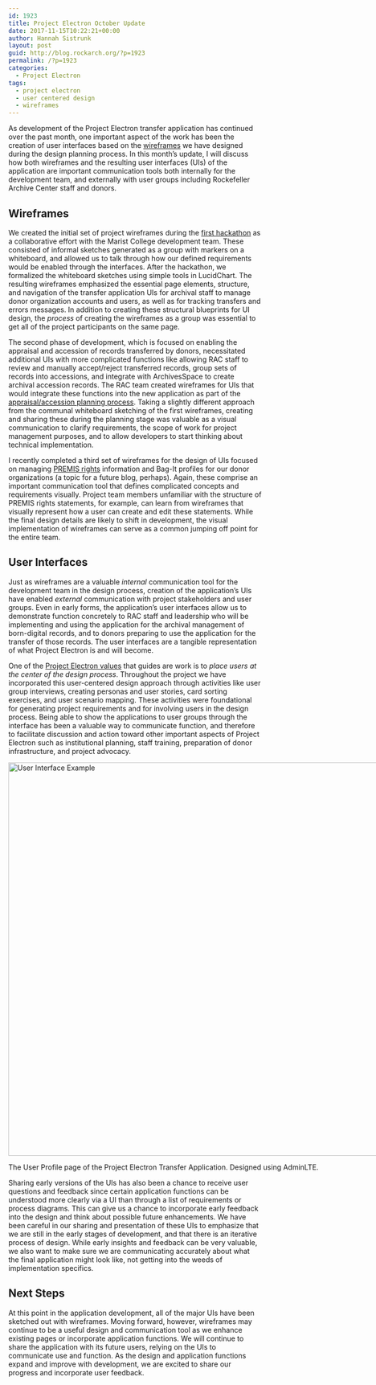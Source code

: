 ```yaml
---
id: 1923
title: Project Electron October Update
date: 2017-11-15T10:22:21+00:00
author: Hannah Sistrunk
layout: post
guid: http://blog.rockarch.org/?p=1923
permalink: /?p=1923
categories:
  - Project Electron
tags:
  - project electron
  - user centered design
  - wireframes
---
```

<span style="font-weight: 400;">As development of the Project Electron transfer application has continued over the past month, one important aspect of the work has been the creation of user interfaces based on the </span>[<span style="font-weight: 400;">wireframes</span>](https://www.uxpin.com/studio/ui-design/what-is-a-wireframe-designing-your-ux-backbone/) <span style="font-weight: 400;">we have designed during the design planning process. In this month’s update, I will discuss how both wireframes and the resulting user interfaces (UIs) of the application are important communication tools both internally for the development team, and externally with user groups including Rockefeller Archive Center staff and donors.</span><!--more-->

## **Wireframes**

<span style="font-weight: 400;">We created the initial set of project wireframes during the </span>[<span style="font-weight: 400;">first hackathon</span>](http://blog.rockarch.org/?p=1815) <span style="font-weight: 400;">as a collaborative effort with the Marist College development team. These consisted of informal sketches generated as a group with markers on a whiteboard, and allowed us to talk through how our defined requirements would be enabled through the interfaces. After the hackathon, we formalized the whiteboard sketches using simple tools in LucidChart. The resulting wireframes emphasized the essential page elements, structure, and navigation of the transfer application UIs for archival staff to manage donor organization accounts and users, as well as for tracking transfers and errors messages. In addition to creating these structural blueprints for UI design, the </span>_<span style="font-weight: 400;">process</span>_ <span style="font-weight: 400;">of creating the wireframes as a group was essential to get all of the project participants on the same page.</span>

<span style="font-weight: 400;">The second phase of development, which is focused on enabling the appraisal and accession of records transferred by donors, necessitated additional UIs with more complicated functions like allowing RAC staff to review and manually accept/reject transferred records, group sets of records into accessions, and integrate with ArchivesSpace to create archival accession records. The RAC team created wireframes for UIs that would integrate these functions into the new application as part of the </span>[<span style="font-weight: 400;">appraisal/accession planning process</span>](http://blog.rockarch.org/?p=1859)<span style="font-weight: 400;">. Taking a slightly different approach from the communal whiteboard sketching of the first wireframes, creating and sharing these during the planning stage was valuable as a visual communication to clarify requirements, the scope of work for project management purposes, and to allow developers to start thinking about technical implementation. </span>

<span style="font-weight: 400;">I recently completed a third set of wireframes for the design of UIs focused on managing </span>[<span style="font-weight: 400;">PREMIS rights</span>](https://www.loc.gov/standards/premis/) <span style="font-weight: 400;">information and Bag-It profiles for our donor organizations (a topic for a future blog, perhaps). Again, these comprise an important communication tool that defines complicated concepts and requirements visually. Project team members unfamiliar with the structure of PREMIS rights statements, for example, can learn from wireframes that visually represent how a user can create and edit these statements. While the final design details are likely to shift in development, the visual implementation of wireframes can serve as a common jumping off point for the entire team.</span>

## **User Interfaces**

<span style="font-weight: 400;">Just as wireframes are a valuable </span>_<span style="font-weight: 400;">internal </span>_<span style="font-weight: 400;">communication tool for the development team in the design process, creation of the application’s UIs have enabled </span>_<span style="font-weight: 400;">external</span>_ <span style="font-weight: 400;">communication with project stakeholders and user groups. Even in early forms, the application’s user interfaces allow us to demonstrate function concretely to RAC staff and leadership who will be implementing and using the application for the archival management of born-digital records, and to donors preparing to use the application for the transfer of those records. The user interfaces are a tangible representation of what Project Electron is and will become. </span>

<span style="font-weight: 400;">One of the </span>[<span style="font-weight: 400;">Project Electron values</span>](http://projectelectron.rockarch.org/) <span style="font-weight: 400;">that guides are work is to </span>_<span style="font-weight: 400;">place users at the center of the design process</span>_<span style="font-weight: 400;">. Throughout the project we have incorporated this user-centered design approach through activities like user group interviews, creating personas and user stories, card sorting exercises, and user scenario mapping. These activities were foundational for generating project requirements and for involving users in the design process. Being able to show the applications to user groups through the interface has been a valuable way to communicate function, and therefore to facilitate discussion and action toward other important aspects of Project Electron such as institutional planning, staff training, preparation of donor infrastructure, and project advocacy. </span>

<div id="attachment_1924" style="width: 1205px" class="wp-caption alignnone">
  <a href="http://blog.rockarch.org/wp-content/uploads/2017/11/UIexample1.png"><img class="size-full wp-image-1924" src="http://blog.rockarch.org/wp-content/uploads/2017/11/UIexample1.png" alt="User Interface Example" width="1195" height="783" srcset="http://blog.rockarch.org/wp-content/uploads/2017/11/UIexample1.png 1195w, http://blog.rockarch.org/wp-content/uploads/2017/11/UIexample1-300x197.png 300w, http://blog.rockarch.org/wp-content/uploads/2017/11/UIexample1-768x503.png 768w, http://blog.rockarch.org/wp-content/uploads/2017/11/UIexample1-1024x671.png 1024w, http://blog.rockarch.org/wp-content/uploads/2017/11/UIexample1-458x300.png 458w" sizes="(max-width: 1195px) 100vw, 1195px" /></a>
  
  <p class="wp-caption-text">
    The User Profile page of the Project Electron Transfer Application. Designed using AdminLTE.
  </p>
</div>

<span style="font-weight: 400;">Sharing early versions of the UIs has also been a chance to receive user questions and feedback since certain application functions can be understood more clearly via a UI than through a list of requirements or process diagrams. This can give us a chance to incorporate early feedback into the design and think about possible future enhancements. We have been careful in our sharing and presentation of these UIs to emphasize that we are still in the early stages of development, and that there is an iterative process of design. While early insights and feedback can be very valuable, we also want to make sure we are communicating accurately about what the final application might look like, not getting into the weeds of implementation specifics.</span>

## **Next Steps**

<span style="font-weight: 400;">At this point in the application development, all of the major UIs have been sketched out with wireframes. Moving forward, however, wireframes may continue to be a useful design and communication tool as we enhance existing pages or incorporate application functions. We will continue to share the application with its future users, relying on the UIs to communicate use and function. As the design and application functions expand and improve with development, we are excited to share our progress and incorporate user feedback.</span>